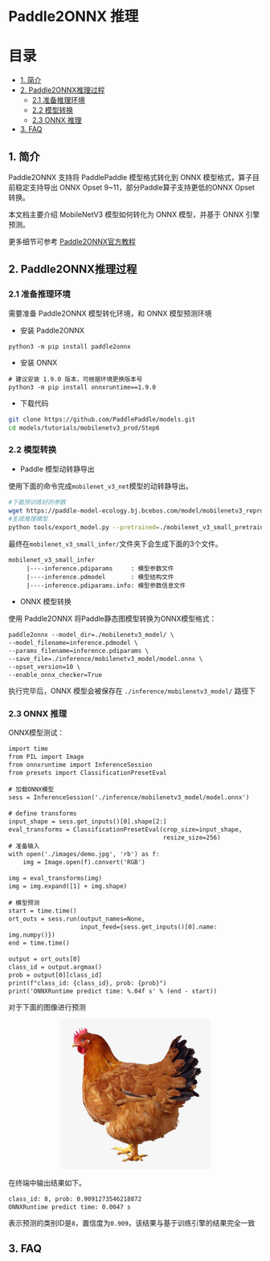 # Paddle2ONNX 推理

# 目录

- [1. 简介](#1---)
- [2. Paddle2ONNX推理过程](#2---)
    - [2.1 准备推理环境](#2.1---)
    - [2.2 模型转换](#2.2---)
    - [2.3 ONNX 推理](#2.3---)
- [3. FAQ](#3---)

## 1. 简介
Paddle2ONNX 支持将 PaddlePaddle 模型格式转化到 ONNX 模型格式，算子目前稳定支持导出 ONNX Opset 9~11，部分Paddle算子支持更低的ONNX Opset转换。

本文档主要介绍 MobileNetV3 模型如何转化为 ONNX 模型，并基于 ONNX 引擎预测。

更多细节可参考 [Paddle2ONNX官方教程](https://github.com/PaddlePaddle/Paddle2ONNX/blob/develop/README_zh.md)

## 2. Paddle2ONNX推理过程
### 2.1 准备推理环境

需要准备 Paddle2ONNX 模型转化环境，和 ONNX 模型预测环境

- 安装 Paddle2ONNX
```
python3 -m pip install paddle2onnx
```

- 安装 ONNX
```
# 建议安装 1.9.0 版本，可根据环境更换版本号
python3 -m pip install onnxruntime==1.9.0
```

- 下载代码
```bash
git clone https://github.com/PaddlePaddle/models.git
cd models/tutorials/mobilenetv3_prod/Step6
```

### 2.2 模型转换


- Paddle 模型动转静导出

使用下面的命令完成`mobilenet_v3_net`模型的动转静导出。

```bash
#下载预训练好的参数
wget https://paddle-model-ecology.bj.bcebos.com/model/mobilenetv3_reprod/mobilenet_v3_small_pretrained.pdparams
#生成推理模型
python tools/export_model.py --pretrained=./mobilenet_v3_small_pretrained.pdparams --save-inference-dir="./mobilenet_v3_small_infer" --model=mobilenet_v3_small
```

最终在`mobilenet_v3_small_infer/`文件夹下会生成下面的3个文件。

```
mobilenet_v3_small_infer
     |----inference.pdiparams     : 模型参数文件
     |----inference.pdmodel       : 模型结构文件
     |----inference.pdiparams.info: 模型参数信息文件
```

- ONNX 模型转换

使用 Paddle2ONNX 将Paddle静态图模型转换为ONNX模型格式：

```
paddle2onnx --model_dir=./mobilenetv3_model/ \
--model_filename=inference.pdmodel \
--params_filename=inference.pdiparams \
--save_file=./inference/mobilenetv3_model/model.onnx \
--opset_version=10 \
--enable_onnx_checker=True
```

执行完毕后，ONNX 模型会被保存在 `./inference/mobilenetv3_model/` 路径下


### 2.3 ONNX 推理

ONNX模型测试：


```
import time
from PIL import Image
from onnxruntime import InferenceSession
from presets import ClassificationPresetEval

# 加载ONNX模型
sess = InferenceSession('./inference/mobilenetv3_model/model.onnx')

# define transforms
input_shape = sess.get_inputs()[0].shape[2:]
eval_transforms = ClassificationPresetEval(crop_size=input_shape,
                                           resize_size=256)
# 准备输入
with open('./images/demo.jpg', 'rb') as f:
    img = Image.open(f).convert('RGB')

img = eval_transforms(img)
img = img.expand([1] + img.shape)

# 模型预测
start = time.time()
ort_outs = sess.run(output_names=None,
                    input_feed={sess.get_inputs()[0].name: img.numpy()})
end = time.time()

output = ort_outs[0]
class_id = output.argmax()
prob = output[0][class_id]
print(f"class_id: {class_id}, prob: {prob}")
print('ONNXRuntime predict time: %.04f s' % (end - start))

```

对于下面的图像进行预测

<div align="center">
    <img src="../../images/demo.jpg" width=300">
</div>

在终端中输出结果如下。

```
class_id: 8, prob: 0.9091273546218872
ONNXRuntime predict time: 0.0047 s
```

表示预测的类别ID是`8`，置信度为`0.909`，该结果与基于训练引擎的结果完全一致

## 3. FAQ
